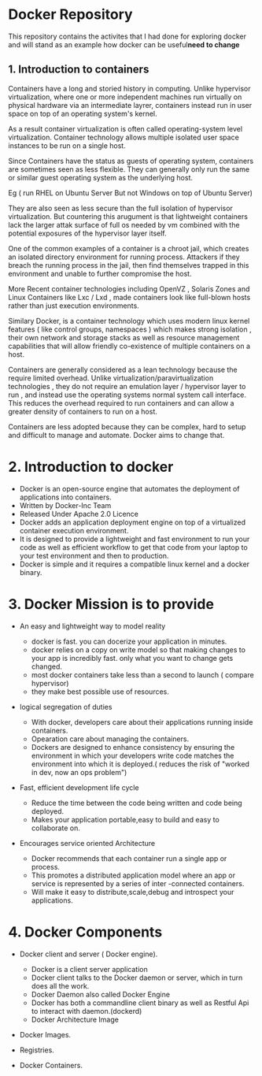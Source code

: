 # Docker Repository

This repository contains the activites that I had done for exploring docker and will stand as an example how docker can be useful**need to change** 

## 1.  Introduction to containers

Containers have a long and storied history in computing. Unlike hypervisor virtualization, where one or more independent machines run virtually on physical hardware via an intermediate layrer, containers instead run in user space on top of an operating system's kernel. 

As a result container virtualization is often called operating-system level virtualization. Container technology allows multiple isolated user space instances to be run on a single host.

Since Containers have the status as guests of operating system, containers are sometimes seen as less flexible. They can generally only run the same or similar guest operating system as the underlying host.

Eg ( run RHEL on Ubuntu Server But not Windows on top of Ubuntu Server)

They are also seen as less secure than the full isolation of hypervisor virtualization. But countering this arugument is that lightweight containers lack the larger attak surface of full os needed by vm combined with the potential exposures of the hypervisor layer itself.

One of the common examples of a container is a chroot jail, which creates an isolated directory environment for running process. Attackers if they breach the running process in the jail, then find themselves trapped in this environment and unable to further compromise the host.

More Recent container technologies including OpenVZ , Solaris Zones and Linux Containers like Lxc / Lxd , made containers look like full-blown hosts rather than just execution environments. 

Similary Docker, is a container technology which uses modern linux kernel features ( like control groups, namespaces ) which makes strong isolation , their own network and storage stacks as well as resource management capabilities that will allow friendly co-existence of multiple containers on a host.

Containers are generally considered as a lean technology because the require limited overhead. Unlike virtualization/paravirtualization technologies , they do not require an emulation layer / hypervisor layer to run , and instead use the operating systems normal system call interface. This reduces the overhead required to run containers and can allow a greater density of containers to run on a host.

Containers are less adopted because they can be complex, hard to setup and difficult to manage and automate. Docker aims to change that.

# 2. Introduction to docker

* Docker is an open-source engine that automates the deployment of applications into containers.
* Written by Docker-Inc Team
* Released Under Apache 2.0 Licence
* Docker adds an application deployment engine on top of a virtualized container execution environment. 
* It is designed to provide a lightweight and fast environment to run your code as well as efficient workflow to get that code from your laptop to your test environment and then to production.
* Docker is simple and it requires a compatible linux kernel and a docker binary.

# 3. Docker Mission is to provide

* An easy and lightweight way to model reality

    * docker is fast. you can docerize your application in minutes.
    * docker relies on a copy on write model so that making changes to your app is incredibly fast. only what you want to change gets changed.
    * most docker containers take less than a second to launch ( compare hypervisor)
    * they make best possible use of resources.
    
* logical segregation of duties

    * With docker, developers care about their applications running inside containers.
    * Opearation care about managing the containers.
    * Dockers are designed to enhance consistency by ensuring the environment in which your developers write code matches the environment into which it is deployed.( reduces the risk of "worked in dev, now an ops problem")

* Fast, efficient development life cycle

    * Reduce the time between the code being written and code being deployed.
    * Makes your application portable,easy to build and easy to collaborate on.

* Encourages service oriented Architecture

    * Docker recommends that each container run a single app or process.
    * This promotes a distributed application model where an app or service is represented by a series of inter -connected containers.
    * Will make it easy to distribute,scale,debug and introspect your applications.

# 4. Docker Components

* Docker client and server ( Docker engine).

    * Docker is a client server application
    * Docker client talks to the Docker daemon or server, which in turn does all the work.
    * Docker Daemon also called Docker Engine
    * Docker has both a commandline client binary as well as Restful Api to interact with daemon.(dockerd)
    * Docker Architecture Image
* Docker Images.

* Registries.
* Docker Containers.
